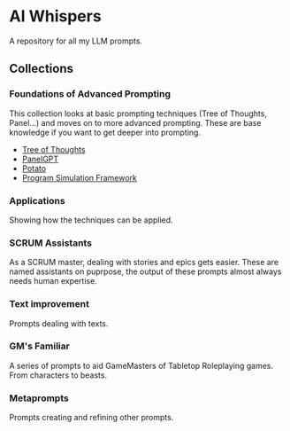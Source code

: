 # AI Whispers
A repository for all my LLM prompts.

## Collections

### Foundations of Advanced Prompting
This collection looks at basic prompting techniques (Tree of Thoughts, Panel...) and moves on to more advanced prompting.
These are base knowledge if you want to get deeper into prompting.

* [Tree of Thoughts](https://github.com/zielperson/AI-whispers/blob/ac598390fc0129fc4b292392e0d3c67851dbcfce/Tree%20of%20Thoughts.md)
* [PanelGPT](https://github.com/zielperson/AI-whispers/blob/1282a10e2e06740920915c0d1e2e8a2d47bfc948/PanelGPT.md)
* [Potato](/https://github.com/zielperson/AI-whispers/blob/e8d3b7ea1d9f54685f437db82037bc824353aa2a/Potato.md)
* [Program Simulation Framework](https://github.com/zielperson/AI-whispers/blob/aac7c049be527ced3cbef8fef85bc62fb2b45318/program%20simulation%20framework.md)

### Applications
Showing how the techniques can be applied.

### SCRUM Assistants
As a SCRUM master, dealing with stories and epics gets easier.
These are named assistants on puprpose, the output of these prompts almost always needs human expertise.

### Text improvement
Prompts dealing with texts.

### GM's Familiar
A series of prompts to aid GameMasters of Tabletop Roleplaying games. From characters to beasts.

### Metaprompts
Prompts creating and refining other prompts.
